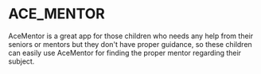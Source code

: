 # ACE_MENTOR
AceMentor is a great app for those children who needs any help from their seniors or mentors but they don't have proper guidance, so these children can easily use AceMentor for finding the proper mentor regarding their subject.
